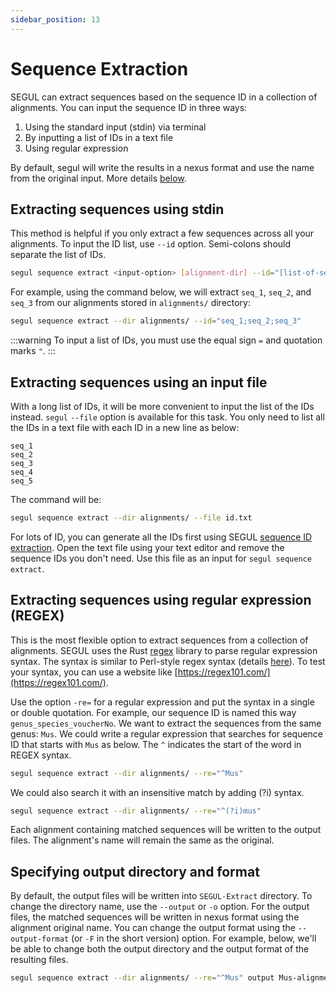 ```yaml
---
sidebar_position: 13
---
```


# Sequence Extraction

SEGUL can extract sequences based on the sequence ID in a collection of alignments. You can input the sequence ID in three ways:

1. Using the standard input (stdin) via terminal
2. By inputting a list of IDs in a text file
3. Using regular expression

By default, segul will write the results in a nexus format and use the name from the original input. More details [below](./extract#specifying-output-directory-and-format).

## Extracting sequences using stdin

This method is helpful if you only extract a few sequences across all your alignments. To input the ID list, use `--id` option. Semi-colons should separate the list of IDs.

```Bash
segul sequence extract <input-option> [alignment-dir] --id="[list-of-sequence-id]"
```

For example, using the command below, we will extract `seq_1`, `seq_2`, and `seq_3` from our alignments stored in `alignments/` directory:

```Bash
segul sequence extract --dir alignments/ --id="seq_1;seq_2;seq_3"
```

:::warning
To input a list of IDs, you must use the equal sign `=` and quotation marks `"`.
:::

## Extracting sequences using an input file

With a long list of IDs, it will be more convenient to input the list of the IDs instead. `segul` `--file` option is available for this task. You only need to list all the IDs in a text file with each ID in a new line as below:

```Text
seq_1
seq_2
seq_3
seq_4
seq_5
```

The command will be:

```Bash
segul sequence extract --dir alignments/ --file id.txt
```

For lots of ID, you can generate all the IDs first using SEGUL [sequence ID extraction](./id). Open the text file using your text editor and remove the sequence IDs you don't need. Use this file as an input for `segul sequence extract`.

## Extracting sequences using regular expression (REGEX)

This is the most flexible option to extract sequences from a collection of alignments. SEGUL uses the Rust [regex](https://docs.rs/regex/latest/regex/) library to parse regular expression syntax. The syntax is similar to Perl-style regex syntax (details [here](https://docs.rs/regex/latest/regex/#syntax)). To test your syntax, you can use a website like [https://regex101.com/](https://regex101.com/).

Use the option `-re=` for a regular expression and put the syntax in a single or double quotation. For example, our sequence ID is named this way `genus_species_voucherNo`. We want to extract the sequences from the same genus: `Mus`. We could write a regular expression that searches for sequence ID that starts with `Mus` as below. The `^` indicates the start of the word in REGEX syntax.

```Bash
segul sequence extract --dir alignments/ --re="^Mus"
```

We could also search it with an insensitive match by adding (?i) syntax.

```Bash
segul sequence extract --dir alignments/ --re="^(?i)mus"
```

Each alignment containing matched sequences will be written to the output files. The alignment's name will remain the same as the original.

## Specifying output directory and format

By default, the output files will be written into `SEGUL-Extract` directory. To change the directory name, use the `--output` or `-o` option. For the output files, the matched sequences will be written in nexus format using the alignment original name. You can change the output format using the `--output-format` (or `-F` in the short version) option. For example, below, we'll be able to change both the output directory and the output format of the resulting files.

```Bash
segul sequence extract --dir alignments/ --re="^Mus" output Mus-alignment/ --output-format Fasta
```
